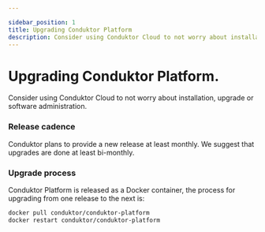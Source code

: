 ```yaml
---

sidebar_position: 1
title: Upgrading Conduktor Platform
description: Consider using Conduktor Cloud to not worry about installation, upgrade or software administration.
---
```


# Upgrading Conduktor Platform.


Consider using Conduktor Cloud to not worry about installation, upgrade or software administration.

### Release cadence

Conduktor plans to provide a new release at least monthly. We suggest that upgrades are done at least bi-monthly.

### Upgrade process

Conduktor Platform is released as a Docker container, the process for upgrading from one release to the next is:

```sh
docker pull conduktor/conduktor-platform
docker restart conduktor/conduktor-platform
```
